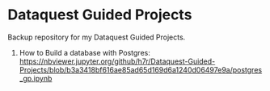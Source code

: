 # Dataquest Guided Projects
 Backup repository for my Dataquest Guided Projects.
 
 1. How to Build a database with Postgres: https://nbviewer.jupyter.org/github/h7r/Dataquest-Guided-Projects/blob/b3a3418bf616ae85ad65d169d6a1240d06497e9a/postgres_gp.ipynb
